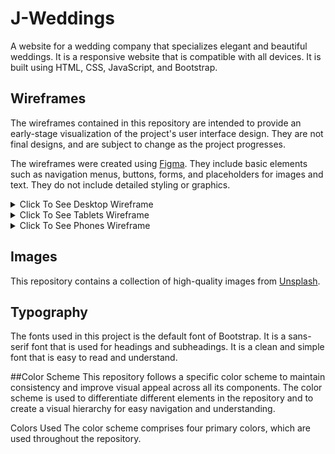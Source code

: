 # J-Weddings
A website for a wedding company that specializes elegant and beautiful weddings. It is a responsive website that is compatible with all devices. It is built using HTML, CSS, JavaScript, and Bootstrap.

## Wireframes
The wireframes contained in this repository are intended to provide an early-stage visualization of the project's user interface design. They are not final designs, and are subject to change as the project progresses.

The wireframes were created using [Figma](https://figma.com/). They include basic elements such as navigation menus, buttons, forms, and placeholders for images and text. They do not include detailed styling or graphics.

<details><summary>Click To See Desktop Wireframe</summary>

![Desktop Wireframe](#)

</details>

<details><summary>Click To See Tablets Wireframe</summary>

![Tablet Wireframe](#)

</details>
<details><summary>Click To See Phones Wireframe</summary>

![Phones Wireframe](#)

</details>

## Images
This repository contains a collection of high-quality images from [Unsplash](https://unsplash.com/).

## Typography
The fonts used in this project is the default font of Bootstrap. It is a sans-serif font that is used for headings and subheadings. It is a clean and simple font that is easy to read and understand.

##Color Scheme
This repository follows a specific color scheme to maintain consistency and improve visual appeal across all its components. The color scheme is used to differentiate different elements in the repository and to create a visual hierarchy for easy navigation and understanding.

Colors Used
The color scheme comprises four primary colors, which are used throughout the repository.


